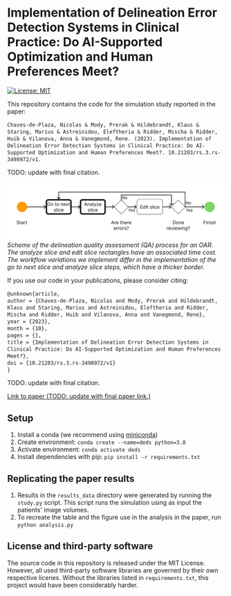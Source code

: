 # Implementation of Delineation Error Detection Systems in Clinical Practice: Do AI-Supported Optimization and Human Preferences Meet?

[![License: MIT](https://img.shields.io/badge/License-MIT-yellow.svg)](https://opensource.org/licenses/MIT)

This repository contains the code for the simulation study reported in the paper:
```
Chaves-de-Plaza, Nicolas & Mody, Prerak & Hildebrandt, Klaus & Staring, Marius & Astreinidou, Eleftheria & Ridder, Mischa & Ridder, Huib & Vilanova, Anna & Vanegmond, Rene. (2023). Implementation of Delineation Error Detection Systems in Clinical Practice: Do AI-Supported Optimization and Human Preferences Meet?. 10.21203/rs.3.rs-3498972/v1. 
```
TODO: update with final citation.

![Alt Text](qa_computational_model.png "Scheme of the delineation quality assessment (QA) process for an OAR")
*Scheme of the delineation quality assessment (QA) process for an OAR. The analyze slice and edit slice rectangles have an associated time cost. The workflow variations we implement differ in the implementation of the go to next slice and analyze slice steps, which have a thicker border.*

If you use our code in your publications, please consider citing:
```
@unknown{article,
author = {Chaves-de-Plaza, Nicolas and Mody, Prerak and Hildebrandt, Klaus and Staring, Marius and Astreinidou, Eleftheria and Ridder, Mischa and Ridder, Huib and Vilanova, Anna and Vanegmond, Rene},
year = {2023},
month = {10},
pages = {},
title = {Implementation of Delineation Error Detection Systems in Clinical Practice: Do AI-Supported Optimization and Human Preferences Meet?},
doi = {10.21203/rs.3.rs-3498972/v1}
}
```
TODO: update with final citation.

[Link to paper (TODO: update with final paper link.)](https://www.researchsquare.com/article/rs-3498972/v1)

## Setup
1. Install a conda (we recommend using [miniconda](https://docs.conda.io/projects/miniconda/en/latest/))
2. Create environment: `conda create --name=deds python=3.8`
3. Activate environment: `conda activate deds`
4. Install dependencies with pip: `pip install -r requirements.txt`

## Replicating the paper results
1. Results in the `results_data` directory were generated by running the `study.py` script. This script runs the simulation using as input the patients' image volumes.
2. To recreate the table and the figure use in the analysis in the paper, run `python analysis.py`

## License and third-party software
The source code in this repository is released under the MIT License. However, all used third-party software libraries are governed by their own respective licenes. Without the libraries listed in `requirements.txt`, this project would have been considerably harder.